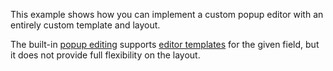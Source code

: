 This example shows how you can implement a custom popup editor with an entirely custom template and layout.

The built-in [popup editing](https://docs.telerik.com/blazor-ui/components/grid/editing/popup) supports [editor templates](https://docs.telerik.com/blazor-ui/components/grid/templates#edit-template) for the given field, but it does not provide full flexibility on the layout.